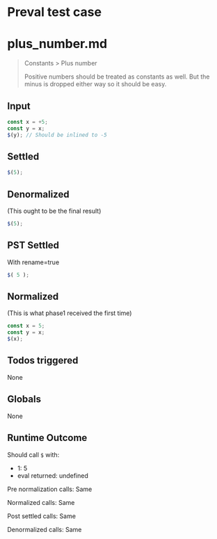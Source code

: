 # Preval test case

# plus_number.md

> Constants > Plus number
>
> Positive numbers should be treated as constants as well. But the minus is dropped either way so it should be easy.

## Input

`````js filename=intro
const x = +5;
const y = x;
$(y); // Should be inlined to -5
`````


## Settled


`````js filename=intro
$(5);
`````


## Denormalized
(This ought to be the final result)

`````js filename=intro
$(5);
`````


## PST Settled
With rename=true

`````js filename=intro
$( 5 );
`````


## Normalized
(This is what phase1 received the first time)

`````js filename=intro
const x = 5;
const y = x;
$(x);
`````


## Todos triggered


None


## Globals


None


## Runtime Outcome


Should call `$` with:
 - 1: 5
 - eval returned: undefined

Pre normalization calls: Same

Normalized calls: Same

Post settled calls: Same

Denormalized calls: Same
